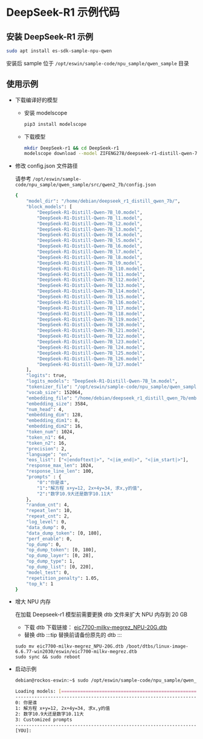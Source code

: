 # DeepSeek-R1 示例代码

## 安装 DeepSeek-R1 示例

```bash
sudo apt install es-sdk-sample-npu-qwen
```

安装后 sample 位于 `/opt/eswin/sample-code/npu_sample/qwen_sample` 目录

## 使用示例

- 下载编译好的模型

  - 安装 modelscope
    ```bash
    pip3 install modelscope
    ```
  - 下载模型
    ```bash
    mkdir DeepSeek-r1 && cd DeepSeek-r1
    modelscope download --model ZIFENG278/deepseek-r1-distill-qwen-7b_ENNP --local_dir ./
    ```

- 修改 config.json 文件路径

  请参考 `/opt/eswin/sample-code/npu_sample/qwen_sample/src/qwen2_7b/config.json`

  ```bash
  {
      "model_dir": "/home/debian/deepseek_r1_distill_qwen_7b/",
      "block_models": [
          "DeepSeek-R1-Distill-Qwen-7B_l0.model",
          "DeepSeek-R1-Distill-Qwen-7B_l1.model",
          "DeepSeek-R1-Distill-Qwen-7B_l2.model",
          "DeepSeek-R1-Distill-Qwen-7B_l3.model",
          "DeepSeek-R1-Distill-Qwen-7B_l4.model",
          "DeepSeek-R1-Distill-Qwen-7B_l5.model",
          "DeepSeek-R1-Distill-Qwen-7B_l6.model",
          "DeepSeek-R1-Distill-Qwen-7B_l7.model",
          "DeepSeek-R1-Distill-Qwen-7B_l8.model",
          "DeepSeek-R1-Distill-Qwen-7B_l9.model",
          "DeepSeek-R1-Distill-Qwen-7B_l10.model",
          "DeepSeek-R1-Distill-Qwen-7B_l11.model",
          "DeepSeek-R1-Distill-Qwen-7B_l12.model",
          "DeepSeek-R1-Distill-Qwen-7B_l13.model",
          "DeepSeek-R1-Distill-Qwen-7B_l14.model",
          "DeepSeek-R1-Distill-Qwen-7B_l15.model",
          "DeepSeek-R1-Distill-Qwen-7B_l16.model",
          "DeepSeek-R1-Distill-Qwen-7B_l17.model",
          "DeepSeek-R1-Distill-Qwen-7B_l18.model",
          "DeepSeek-R1-Distill-Qwen-7B_l19.model",
          "DeepSeek-R1-Distill-Qwen-7B_l20.model",
          "DeepSeek-R1-Distill-Qwen-7B_l21.model",
          "DeepSeek-R1-Distill-Qwen-7B_l22.model",
          "DeepSeek-R1-Distill-Qwen-7B_l23.model",
          "DeepSeek-R1-Distill-Qwen-7B_l24.model",
          "DeepSeek-R1-Distill-Qwen-7B_l25.model",
          "DeepSeek-R1-Distill-Qwen-7B_l26.model",
          "DeepSeek-R1-Distill-Qwen-7B_l27.model"
      ],
      "logits": true,
      "logits_models": "DeepSeek-R1-Distill-Qwen-7B_lm.model",
      "tokenizer_file": "/opt/eswin/sample-code/npu_sample/qwen_sample/src/qwen2_7b/qwen.tiktoken",
      "vocab_size": 152064,
      "embedding_file": "/home/debian/deepseek_r1_distill_qwen_7b/embedding.bin",
      "embedding_size": 3584,
      "num_head": 4,
      "embedding_dim": 128,
      "embedding_dim1": 8,
      "embedding_dim2": 16,
      "token_num": 1024,
      "token_n1": 64,
      "token_n2": 16,
      "precision": 2,
      "language": "en",
      "eos_list": ["<|endoftext|>", "<|im_end|>", "<|im_start|>"],
      "response_max_len": 1024,
      "response_line_len": 100,
      "prompts" : {
          "0":"你是谁",
          "1":"解方程 x+y=12, 2x+4y=34, 求x,y的值",
          "2":"数字10.9大还是数字10.11大"
      },
      "random_cnt": 4,
      "repeat_len": 10,
      "repeat_cnt": 2,
      "log_level": 0,
      "data_dump": 0,
      "data_dump_token": [0, 180],
      "perf_enable": 0,
      "op_dump": 0,
      "op_dump_token": [0, 180],
      "op_dump_layer": [0, 28],
      "op_dump_type": 1,
      "op_dump_list": [0, 220],
      "model_test": 0,
      "repetition_penalty": 1.05,
      "top_k": 1
  }
  ```

- 增大 NPU 内存

  在加载 Deepseek-r1 模型前需要更换 dtb 文件来扩大 NPU 内存到 20 GB

  - 下载 dtb
    下载链接： [eic7700-milkv-megrez_NPU-20G.dtb](https://github.com/milkv-megrez/megrez-files/blob/main/software/dtb/eic7700-milkv-megrez_NPU-20G.dtb)
  - 替换 dtb
    :::tip
    替换前请备份原先的 dtb
    :::

  ```
  sudo mv eic7700-milkv-megrez_NPU-20G.dtb /boot/dtbs/linux-image-6.6.77-win2030/eswin/eic7700-milkv-megrez.dtb
  sudo sync && sudo reboot
  ```

- 启动示例

  ```bash
  debian@rockos-eswin:~$ sudo /opt/eswin/sample-code/npu_sample/qwen_sample/bin/es_qwen2 ./config.json

  Loading models: [==================================================] 100.00% (110.75 seconds)
  ----------------------------------------------------------------------------------
  0: 你是谁
  1: 解方程 x+y=12, 2x+4y=34, 求x,y的值
  2: 数字10.9大还是数字10.11大
  3: Customized prompts
  ----------------------------------------------------------------------------------
  [YOU]:
  ```
